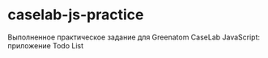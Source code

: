 # caselab-js-practice
Выполненное практическое задание для Greenatom CaseLab JavaScript: приложение Todo List
